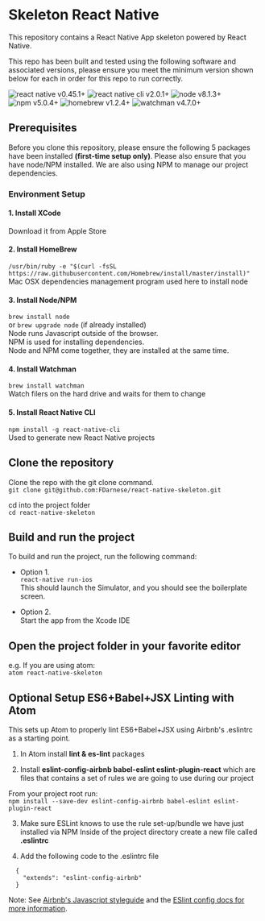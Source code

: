 # Skeleton React Native

This repository contains a React Native App skeleton powered by React Native.

This repo has been built and tested using the following software and associated
versions, please ensure you meet the minimum version shown below for each in
order for this repo to run correctly.

![react native v0.45.1+](https://img.shields.io/badge/react_native-v0.45.1%2B-brightgreen.svg) ![react native cli v2.0.1+](https://img.shields.io/badge/react_native_cli-v2.0.1%2B-brightgreen.svg) ![node v8.1.3+](https://img.shields.io/badge/node-v8.1.3%2B-brightgreen.svg) ![npm v5.0.4+](https://img.shields.io/badge/npm-v5.0.4%2B-brightgreen.svg) ![homebrew v1.2.4+](https://img.shields.io/badge/homebrew-v1.2.4%2B-brightgreen.svg) ![watchman v4.7.0+](https://img.shields.io/badge/watchman-v4.7.0%2B-brightgreen.svg)


## Prerequisites

Before you clone this repository, please ensure the following 5 packages have been installed
<b>(first-time setup only)</b>. Please also ensure that you have node/NPM installed.
We are also using NPM to manage our project dependencies.

### Environment Setup

#### 1. Install XCode

Download it from Apple Store

#### 2. Install HomeBrew

`/usr/bin/ruby -e "$(curl -fsSL https://raw.githubusercontent.com/Homebrew/install/master/install)"`<br>
Mac OSX dependencies management program used here to install node

#### 3. Install Node/NPM

`brew install node`  
or  `brew upgrade node` (if already installed)<br>
Node runs Javascript outside of the browser.<br>
NPM is used for installing dependencies.<br>
Node and NPM come together, they are installed at the same time.

#### 4. Install Watchman

`brew install watchman`<br>
Watch filers on the hard drive and waits for them to change

#### 5. Install React Native CLI<br>
`npm install -g react-native-cli`<br>
Used to generate new React Native projects

## Clone the repository

Clone the repo with the git clone command.<br>
`git clone git@github.com:FDarnese/react-native-skeleton.git`<br>

cd into the project folder<br>
`cd react-native-skeleton`

## Build and run the project

To build and run the project, run the following command:
- Option 1.<br>
`react-native run-ios`<br>
This should launch the Simulator, and you should see the boilerplate screen.

- Option 2.<br>
Start the app from the Xcode IDE

## Open the project folder in your favorite editor

e.g. If you are using atom:<br>
`atom react-native-skeleton`

## Optional Setup ES6+Babel+JSX Linting with Atom

This sets up Atom to properly lint ES6+Babel+JSX using Airbnb's .eslintrc as a starting point.

1. In Atom install <b>lint & es-lint</b> packages

2. Install <b>eslint-config-airbnb babel-eslint eslint-plugin-react</b> which are files that contains a set of rules we are going to use during our project

From your project root run:<br>
`npm install --save-dev eslint-config-airbnb babel-eslint eslint-plugin-react`


3. Make sure ESLint knows to use the rule set-up/bundle we have just installed via NPM
Inside of the project directory create a new file called <b>.eslintrc</b>

4. Add the following code to the .eslintrc file
```TXT
  {
    "extends": "eslint-config-airbnb"
  }
```

Note: See <a href="https://github.com/airbnb/javascript" target="blank">Airbnb's Javascript styleguide</a> and the <a href="http://eslint.org/docs/user-guide/configuring#extending-configuration-files" target="blank">ESlint config docs for more information</a>.
